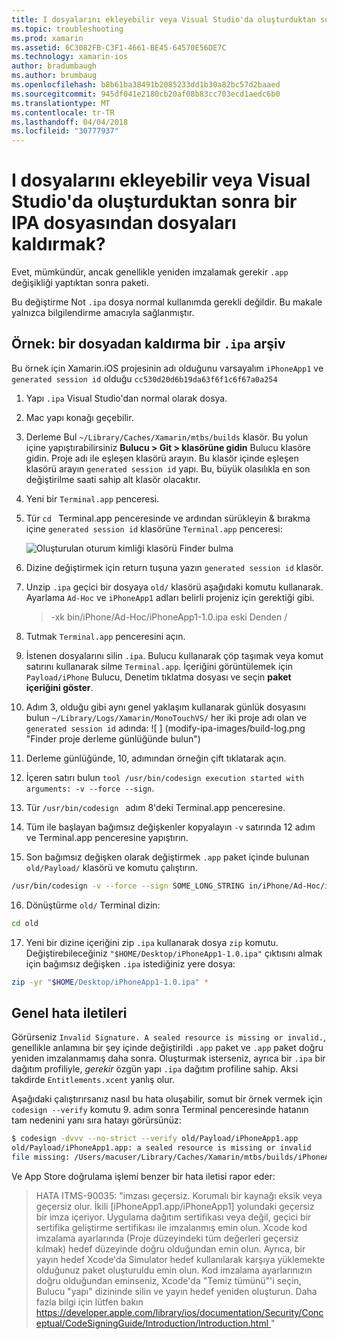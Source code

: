 ```yaml
---
title: I dosyalarını ekleyebilir veya Visual Studio'da oluşturduktan sonra bir IPA dosyasından dosyaları kaldırmak?
ms.topic: troubleshooting
ms.prod: xamarin
ms.assetid: 6C3082FB-C3F1-4661-BE45-64570E56DE7C
ms.technology: xamarin-ios
author: bradumbaugh
ms.author: brumbaug
ms.openlocfilehash: b8b61ba38491b2085233dd1b30a82bc57d2baaed
ms.sourcegitcommit: 945df041e2180cb20af08b83cc703ecd1aedc6b0
ms.translationtype: MT
ms.contentlocale: tr-TR
ms.lasthandoff: 04/04/2018
ms.locfileid: "30777937"
---
```

# <a name="can-i-add-files-to-or-remove-files-from-an-ipa-file-after-building-it-in-visual-studio"></a>I dosyalarını ekleyebilir veya Visual Studio'da oluşturduktan sonra bir IPA dosyasından dosyaları kaldırmak?

Evet, mümkündür, ancak genellikle yeniden imzalamak gerekir `.app` değişikliği yaptıktan sonra paketi.

Bu değiştirme Not `.ipa` dosya normal kullanımda gerekli değildir. Bu makale yalnızca bilgilendirme amacıyla sağlanmıştır.

## <a name="example-removing-a-file-from-a-ipa-archive"></a>Örnek: bir dosyadan kaldırma bir `.ipa` arşiv

Bu örnek için Xamarin.iOS projesinin adı olduğunu varsayalım `iPhoneApp1` ve `generated session id` olduğu `cc530d20d6b19da63f6f1c6f67a0a254`

1.  Yapı `.ipa` Visual Studio'dan normal olarak dosya.

2.  Mac yapı konağı geçebilir.

3.  Derleme Bul `~/Library/Caches/Xamarin/mtbs/builds` klasör. Bu yolun içine yapıştırabilirsiniz **Bulucu > Git > klasörüne gidin** Bulucu klasöre gidin. Proje adı ile eşleşen klasörü arayın. Bu klasör içinde eşleşen klasörü arayın `generated session id` yapı. Bu, büyük olasılıkla en son değiştirilme saati sahip alt klasör olacaktır.

4.  Yeni bir `Terminal.app` penceresi.

5.  Tür `cd ` Terminal.app penceresinde ve ardından sürükleyin & bırakma içine `generated session id` klasörüne `Terminal.app` penceresi:

    ![](modify-ipa-images/session-id-folder.png "Oluşturulan oturum kimliği klasörü Finder bulma")

6.  Dizine değiştirmek için return tuşuna yazın `generated session id` klasör.

7.  Unzip `.ipa` geçici bir dosyaya `old/` klasörü aşağıdaki komutu kullanarak. Ayarlama `Ad-Hoc` ve `iPhoneApp1` adları belirli projeniz için gerektiği gibi.

    > -xk bin/iPhone/Ad-Hoc/iPhoneApp1-1.0.ipa eski Denden /

8.  Tutmak `Terminal.app` penceresini açın.

9.  İstenen dosyalarını silin `.ipa`. Bulucu kullanarak çöp taşımak veya komut satırını kullanarak silme `Terminal.app`. İçeriğini görüntülemek için `Payload/iPhone` Bulucu, Denetim tıklatma dosyası ve seçin **paket içeriğini göster**.

10.  Adım 3, olduğu gibi aynı genel yaklaşım kullanarak günlük dosyasını bulun `~/Library/Logs/Xamarin/MonoTouchVS/` her iki proje adı olan ve `generated session id` adında: ![ ] (modify-ipa-images/build-log.png "Finder proje derleme günlüğünde bulun")

11.  Derleme günlüğünde, 10, adımından örneğin çift tıklatarak açın.

12.  İçeren satırı bulun `tool /usr/bin/codesign execution started with arguments: -v --force --sign`.

13.  Tür `/usr/bin/codesign ` adım 8'deki Terminal.app penceresine.

14.  Tüm ile başlayan bağımsız değişkenler kopyalayın `-v` satırında 12 adım ve Terminal.app penceresine yapıştırın.

15.  Son bağımsız değişken olarak değiştirmek `.app` paket içinde bulunan `old/Payload/` klasörü ve komutu çalıştırın.

```bash
/usr/bin/codesign -v --force --sign SOME_LONG_STRING in/iPhone/Ad-Hoc/iPhoneApp1.app/ResourceRules.plist --entitlements obj/iPhone/Ad-Hoc/Entitlements.xcent old/Payload/iPhoneApp1.app
```

16.  Dönüştürme `old/` Terminal dizin:

```bash
cd old
```

17.  Yeni bir dizine içeriğini zip `.ipa` kullanarak dosya `zip` komutu. Değiştirebileceğiniz `"$HOME/Desktop/iPhoneApp1-1.0.ipa"` çıktısını almak için bağımsız değişken `.ipa` istediğiniz yere dosya:

```bash
zip -yr "$HOME/Desktop/iPhoneApp1-1.0.ipa" *
```

## <a name="common-error-messages"></a>Genel hata iletileri

Görürseniz `Invalid Signature. A sealed resource is missing or invalid.`, genellikle anlamına bir şey içinde değiştirildi `.app` paket ve `.app` paket doğru yeniden imzalanmamış daha sonra. Oluşturmak isterseniz, ayrıca bir `.ipa` bir dağıtım profiliyle, _gerekir_ özgün yapı `.ipa` dağıtım profiline sahip. Aksi takdirde `Entitlements.xcent` yanlış olur.

Aşağıdaki çalıştırırsanız nasıl bu hata oluşabilir, somut bir örnek vermek için `codesign --verify` komutu 9. adım sonra Terminal penceresinde hatanın tam nedenini yanı sıra hatayı görürsünüz:

```bash
$ codesign -dvvv --no-strict --verify old/Payload/iPhoneApp1.app
old/Payload/iPhoneApp1.app: a sealed resource is missing or invalid
file missing: /Users/macuser/Library/Caches/Xamarin/mtbs/builds/iPhoneApp1/cc530d20d6b19da63f6f1c6f67a0a254/old/Payload/iPhoneApp1.app/MyFile.png
```

Ve App Store doğrulama işlemi benzer bir hata iletisi rapor eder:

> HATA ITMS-90035: "imzası geçersiz. Korumalı bir kaynağı eksik veya geçersiz olur. İkili [iPhoneApp1.app/iPhoneApp1] yolundaki geçersiz bir imza içeriyor. Uygulama dağıtım sertifikası veya değil, geçici bir sertifika geliştirme sertifikası ile imzalanmış emin olun. Xcode kod imzalama ayarlarında (Proje düzeyindeki tüm değerleri geçersiz kılmak) hedef düzeyinde doğru olduğundan emin olun. Ayrıca, bir yayın hedef Xcode'da Simulator hedef kullanılarak karşıya yüklemekte olduğunuz paket oluşturuldu emin olun. Kod imzalama ayarlarınızın doğru olduğundan eminseniz, Xcode'da "Temiz tümünü"'i seçin, Bulucu "yapı" dizininde silin ve yayın hedef yeniden oluşturun. Daha fazla bilgi için lütfen bakın [ https://developer.apple.com/library/ios/documentation/Security/Conceptual/CodeSigningGuide/Introduction/Introduction.html ](https://developer.apple.com/library/ios/documentation/Security/Conceptual/CodeSigningGuide/Introduction/Introduction.html)"

